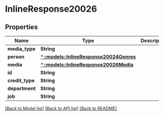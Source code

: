 # InlineResponse20026

## Properties

Name | Type | Description | Notes
------------ | ------------- | ------------- | -------------
**media_type** | **String** |  | [optional] 
**person** | [***::models::InlineResponse20024Genres**](inline_response_200_24_genres.md) |  | [optional] 
**media** | [***::models::InlineResponse20026Media**](inline_response_200_26_media.md) |  | [optional] 
**id** | **String** |  | [optional] 
**credit_type** | **String** |  | [optional] 
**department** | **String** |  | [optional] 
**job** | **String** |  | [optional] 

[[Back to Model list]](../README.md#documentation-for-models) [[Back to API list]](../README.md#documentation-for-api-endpoints) [[Back to README]](../README.md)



